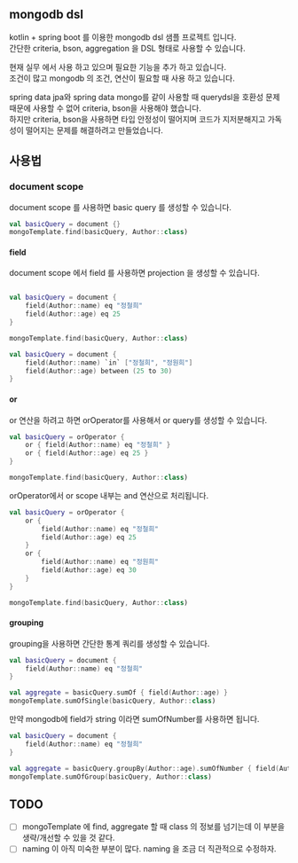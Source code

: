 ## mongodb dsl

kotlin + spring boot 를 이용한 mongodb dsl 샘플 프로젝트 입니다.  
간단한 criteria, bson, aggregation 을 DSL 형태로 사용할 수 있습니다.

현재 실무 에서 사용 하고 있으며 필요한 기능을 추가 하고 있습니다.  
조건이 많고 mongodb 의 조건, 연산이 필요할 때 사용 하고 있습니다.  

spring data jpa와 spring data mongo를 같이 사용할 때 querydsl을 호환성 문제 때문에 사용할 수 없어 criteria, bson을 사용해야 했습니다.  
하지만 criteria, bson을 사용하면 타입 안정성이 떨어지며 코드가 지저분해지고 가독성이 떨어지는 문제를 해결하려고 만들었습니다.

## 사용법

### document scope
document scope 를 사용하면 basic query 를 생성할 수 있습니다.

```kotlin
val basicQuery = document {}
mongoTemplate.find(basicQuery, Author::class)
```

#### field
document scope 에서 field 를 사용하면 projection 을 생성할 수 있습니다.

```kotlin

val basicQuery = document {
    field(Author::name) eq "정철희"
    field(Author::age) eq 25
}

mongoTemplate.find(basicQuery, Author::class)
```

```kotlin
val basicQuery = document {
    field(Author::name) `in` ["정철희", "정원희"]
    field(Author::age) between (25 to 30)
}
```

#### or
or 연산을 하려고 하면 orOperator를 사용해서 or query를 생성할 수 있습니다.

```kotlin
val basicQuery = orOperator {
    or { field(Author::name) eq "정철희" }
    or { field(Author::age) eq 25 }
}

mongoTemplate.find(basicQuery, Author::class)
```

orOperator에서 or scope 내부는 and 연산으로 처리됩니다.
```kotlin
val basicQuery = orOperator {
    or {
        field(Author::name) eq "정철희"
        field(Author::age) eq 25
    }
    or {
        field(Author::name) eq "정원희"
        field(Author::age) eq 30
    }
}

mongoTemplate.find(basicQuery, Author::class)
```

#### grouping
grouping을 사용하면 간단한 통계 쿼리를 생성할 수 있습니다.

```kotlin
val basicQuery = document {
    field(Author::name) eq "정철희"
}

val aggregate = basicQuery.sumOf { field(Author::age) }
mongoTemplate.sumOfSingle(basicQuery, Author::class)
```

만약 mongodb에 field가 string 이라면 sumOfNumber를 사용하면 됩니다.
```kotlin
val basicQuery = document {
    field(Author::name) eq "정철희"
}

val aggregate = basicQuery.groupBy(Author::age).sumOfNumber { field(Author::phone) }
mongoTemplate.sumOfGroup(basicQuery, Author::class)
```

## TODO
- [ ] mongoTemplate 에 find, aggregate 할 때 class 의 정보를 넘기는데 이 부분을 생략/개선할 수 있을 것 같다.
- [ ] naming 이 아직 미숙한 부분이 많다. naming 을 조금 더 직관적으로 수정하자.